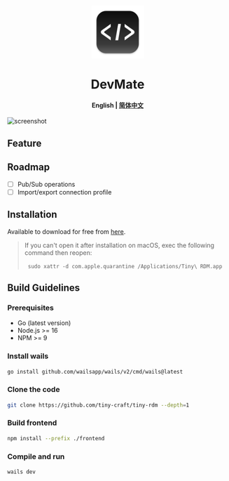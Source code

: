 <div align="center">
<a href="https://github.com/tiny-craft/tiny-rdm/"><img src="build/appicon.png" width="120"/></a>
</div>
<h1 align="center">DevMate</h1>
<h4 align="center"><strong>English</strong> | <a href="https://github.com/tiny-craft/tiny-rdm/blob/main/README_zh.md">
简体中文</a></h4>
<div align="center">


</div>

<picture>
 <source media="(prefers-color-scheme: dark)" srcset="screenshots/dark_en.png">
 <source media="(prefers-color-scheme: light)" srcset="screenshots/light_en.png">
 <img alt="screenshot" src="screenshots/dark_en.png">
</picture>

## Feature


## Roadmap

- [ ] Pub/Sub operations
- [ ] Import/export connection profile

## Installation

Available to download for free from [here](https://github.com/tiny-craft/tiny-rdm/releases).

> If you can't open it after installation on macOS, exec the following command then reopen:
> ``` shell
>  sudo xattr -d com.apple.quarantine /Applications/Tiny\ RDM.app
> ```

## Build Guidelines

### Prerequisites

* Go (latest version)
* Node.js >= 16
* NPM >= 9

### Install wails

```bash
go install github.com/wailsapp/wails/v2/cmd/wails@latest
```

### Clone the code

```bash
git clone https://github.com/tiny-craft/tiny-rdm --depth=1
```

### Build frontend

```bash
npm install --prefix ./frontend
```

### Compile and run

```bash
wails dev
```

